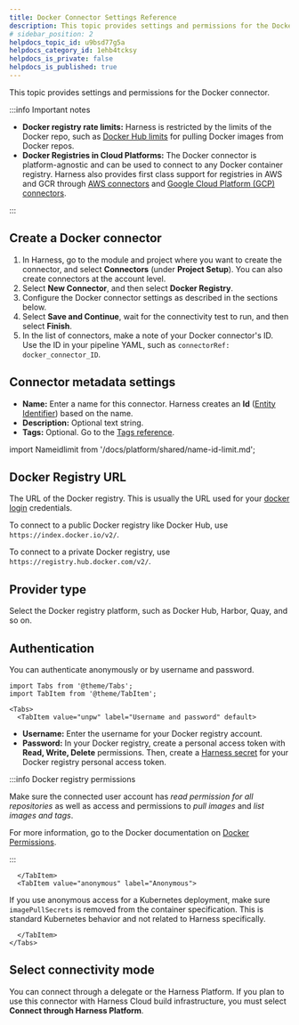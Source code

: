 ```yaml
---
title: Docker Connector Settings Reference
description: This topic provides settings and permissions for the Docker Connector.
# sidebar_position: 2
helpdocs_topic_id: u9bsd77g5a
helpdocs_category_id: 1ehb4tcksy
helpdocs_is_private: false
helpdocs_is_published: true
---
```


This topic provides settings and permissions for the Docker connector.

:::info Important notes

* **Docker registry rate limits:** Harness is restricted by the limits of the Docker repo, such as [Docker Hub limits](https://docs.docker.com/docker-hub/download-rate-limit/) for pulling Docker images from Docker repos.
* **Docker Registries in Cloud Platforms:** The Docker connector is platform-agnostic and can be used to connect to any Docker container registry. Harness also provides first class support for registries in AWS and GCR through [AWS connectors](../../../connectors/cloud-providers/add-aws-connector.md) and [Google Cloud Platform (GCP) connectors](../../../connectors/cloud-providers/connect-to-google-cloud-platform-gcp.md).

:::

## Create a Docker connector

1. In Harness, go to the module and project where you want to create the connector, and select **Connectors** (under **Project Setup**). You can also create connectors at the account level.
2. Select **New Connector**, and then select **Docker Registry**.
3. Configure the Docker connector settings as described in the sections below.
4. Select **Save and Continue**, wait for the connectivity test to run, and then select **Finish**.
5. In the list of connectors, make a note of your Docker connector's ID. Use the ID in your pipeline YAML, such as `connectorRef: docker_connector_ID`.

## Connector metadata settings

* **Name:** Enter a name for this connector. Harness creates an **Id** ([Entity Identifier](../../../references/entity-identifier-reference.md)) based on the name.
* **Description:** Optional text string.
* **Tags:** Optional. Go to the [Tags reference](../../../references/tags-reference.md).

import Nameidlimit from '/docs/platform/shared/name-id-limit.md';

<Nameidlimit />

## Docker Registry URL

The URL of the Docker registry. This is usually the URL used for your [docker login](https://docs.docker.com/engine/reference/commandline/login/) credentials.

To connect to a public Docker registry like Docker Hub, use `https://index.docker.io/v2/`.

To connect to a private Docker registry, use `https://registry.hub.docker.com/v2/`.

## Provider type

Select the Docker registry platform, such as Docker Hub, Harbor, Quay, and so on.

## Authentication

You can authenticate anonymously or by username and password.

```mdx-code-block
import Tabs from '@theme/Tabs';
import TabItem from '@theme/TabItem';
```
```mdx-code-block
<Tabs>
  <TabItem value="unpw" label="Username and password" default>
```

* **Username:** Enter the username for your Docker registry account.
* **Password:** In your Docker registry, create a personal access token with **Read, Write, Delete** permissions. Then, create a [Harness secret](/docs/platform/secrets/add-use-text-secrets) for your Docker registry personal access token.

:::info Docker registry permissions

Make sure the connected user account has *read permission for all repositories* as well as access and permissions to *pull images* and *list images and tags*.

For more information, go to the Docker documentation on [Docker Permissions](https://docs.docker.com/datacenter/dtr/2.0/user-management/permission-levels/).

:::

```mdx-code-block
  </TabItem>
  <TabItem value="anonymous" label="Anonymous">
```

If you use anonymous access for a Kubernetes deployment, make sure `imagePullSecrets` is removed from the container specification. This is standard Kubernetes behavior and not related to Harness specifically.

```mdx-code-block
  </TabItem>
</Tabs>
```

## Select connectivity mode

You can connect through a delegate or the Harness Platform. If you plan to use this connector with Harness Cloud build infrastructure, you must select **Connect through Harness Platform**.
